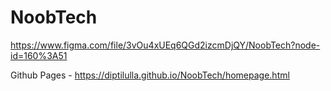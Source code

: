 # NoobTech

https://www.figma.com/file/3vOu4xUEq6QGd2izcmDjQY/NoobTech?node-id=160%3A51

Github Pages - https://diptilulla.github.io/NoobTech/homepage.html
